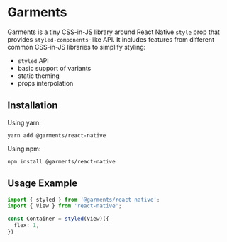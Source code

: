 # Garments

Garments is a tiny CSS-in-JS library around React Native `style` prop that provides `styled-components`-like API. It includes features from different common CSS-in-JS libraries to simplify styling:

* `styled` API
* basic support of variants
* static theming
* props interpolation

## Installation

Using yarn:

```
yarn add @garments/react-native
```

Using npm:

```
npm install @garments/react-native
```

## Usage Example

```typescript
import { styled } from '@garments/react-native';
import { View } from 'react-native';

const Container = styled(View)({
  flex: 1,
})
```
